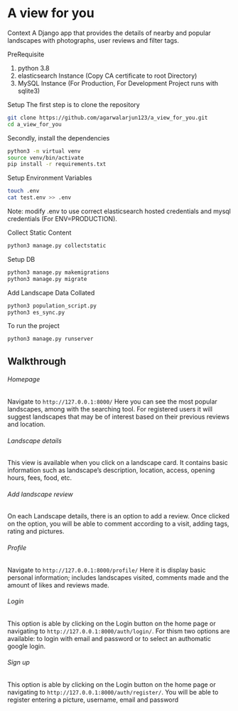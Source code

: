 # A view for you

Context
A Django app that provides the details of nearby and popular landscapes with photographs, user reviews and filter tags.

PreRequisite
1. python 3.8
2. elasticsearch Instance (Copy CA certificate to root Directory)
3. MySQL Instance (For Production, For Development Project runs with sqlite3) 

Setup
The first step is to clone the repository
```bash
git clone https://github.com/agarwalarjun123/a_view_for_you.git
cd a_view_for_you
```

Secondly, install the dependencies
```bash
python3 -m virtual venv
source venv/bin/activate
pip install -r requirements.txt
```

Setup Environment Variables
```bash
touch .env
cat test.env >> .env
```
Note: modify .env to use correct elasticsearch hosted credentials and mysql credentials (For ENV=PRODUCTION).

Collect Static Content
```bash
python3 manage.py collectstatic
```


Setup DB
```bash
python3 manage.py makemigrations
python3 manage.py migrate
```

Add Landscape Data Collated
```bash
python3 population_script.py
python3 es_sync.py 
```

To run the project
```bash
python3 manage.py runserver
```
## Walkthrough
###### Homepage
Navigate to ```http://127.0.0.1:8000/```
Here you can see the most popular landscapes, among with the searching tool.
For registered users it will suggest landscapes that may be of interest based on their previous reviews and location.

###### Landscape details
This view is available when you click on a landscape card.
It contains basic information such as landscape’s description, location, access, opening hours, fees, food, etc.

###### Add landscape review
On each Landscape details, there is an option to add a review. Once clicked on the option, you will be able to comment according to a visit, adding tags, rating and pictures.

###### Profile
Navigate to ```http://127.0.0.1:8000/profile/```
Here it is display basic personal information; includes landscapes visited, comments made and the amount of likes and reviews made.

###### Login
This option is able by clicking on the Login button on the home page or navigating to ```http://127.0.0.1:8000/auth/login/```.
For thism two options are available: to login with email and password or to select an authomatic google login.

###### Sign up
This option is able by clicking on the Login button on the home page or navigating to ```http://127.0.0.1:8000/auth/register/```.
You will be able to register entering a picture, username, email and password

